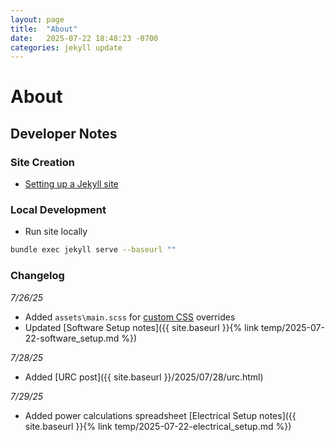 ```yaml
---
layout: page
title:  "About"
date:   2025-07-22 18:48:23 -0700
categories: jekyll update
---
```


# About

## Developer Notes

### Site Creation
- [Setting up a Jekyll site](https://random-restart.vercel.app/Software-Documentation/Web-Development/Jekyll)

### Local Development
<!-- ## Developer Notes -->
<!-- - [How this site was made ](https://random-restart.vercel.app/Software-Documentation/Web-Development/Jekyll) -->
- Run site locally
```bash
bundle exec jekyll serve --baseurl ""
```

### Changelog
_7/26/25_
- Added `assets\main.scss` for [custom CSS](https://github.com/jekyll/minima/blob/v2.5.1/README.md#customization) overrides
- Updated [Software Setup notes]({{ site.baseurl }}{% link temp/2025-07-22-software_setup.md %})  

_7/28/25_
- Added [URC post]({{ site.baseurl }}/2025/07/28/urc.html) 

_7/29/25_
- Added power calculations spreadsheet [Electrical Setup notes]({{ site.baseurl }}{% link temp/2025-07-22-electrical_setup.md %})  
